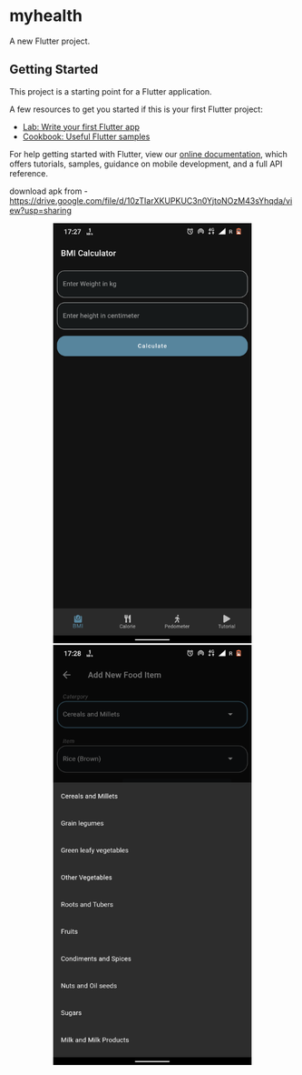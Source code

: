 # myhealth

A new Flutter project.

## Getting Started

This project is a starting point for a Flutter application.

A few resources to get you started if this is your first Flutter project:

- [Lab: Write your first Flutter app](https://flutter.dev/docs/get-started/codelab)
- [Cookbook: Useful Flutter samples](https://flutter.dev/docs/cookbook)

For help getting started with Flutter, view our
[online documentation](https://flutter.dev/docs), which offers tutorials,
samples, guidance on mobile development, and a full API reference.

download apk from - https://drive.google.com/file/d/10zTIarXKUPKUC3n0YjtoNOzM43sYhqda/view?usp=sharing

<p align="center">
  <img src="https://github.com/tomkmangattu/myhealth/blob/master/assets/ss1.png?raw=true" width="350" title="screenshot">
  <img src="https://github.com/tomkmangattu/myhealth/blob/master/assets/ss2.png" width="350" alt="accessibility text">
</p>
